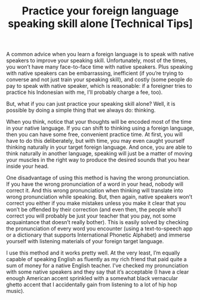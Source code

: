 ﻿---
layout: post
title: "Practice your foreign language speaking skill alone [Technical Tips]"
---

A common advice when you learn a foreign language is to speak with native speakers to improve your speaking skill. Unfortunately, most of the times, you won’t have many face-to-face time with native speakers. Plus speaking with native speakers can be embarrassing, inefficient (if you’re trying to converse and not just train your speaking skill), and costly (some people do pay to speak with native speaker, which is reasonable: if a foreigner tries to practice his Indonesian with me, I’ll probably charge a fee, too).

But, what if you can just practice your speaking skill alone? Well, it is possible by doing a simple thing that we always do: thinking.

When you think, notice that your thoughts will be encoded most of the time in your native language. If you can shift to thinking using a foreign language, then you can have some free, convenient practice time. At first, you will have to do this deliberately, but with time, you may even caught yourself thinking naturally in your target foreign language. And once, you are able to think naturally in another language, speaking will just be a matter of moving your muscles in the right way to produce the desired sounds that you hear inside your head.

One disadvantage of using this method is having the wrong pronunciation. If you have the wrong pronunciation of a word in your head, nobody will correct it. And this wrong pronunciation when thinking will translate into wrong pronunciation while speaking. But, then again, native speakers won’t correct you either if you make mistakes unless you make it clear that you won’t be offended by their correction (and even then, the people who’ll correct you will probably be just your teacher that you pay, not some acquaintance that doesn’t really bother). This is easily solved by checking the pronunciation of every word you encounter (using a text-to-speech app or a dictionary that supports International Phonetic Alphabet) and immerse yourself with listening materials of your foreign target language.

I use this method and it works pretty well. At the very least, I’m equally capable of speaking English as fluently as my rich friend that paid quite a sum of money for a native English teacher. I’ve checked my pronunciation with some native speakers and they say that it’s acceptable (I have a clear enough American accent sprinkled with a somewhat black vernacular ghetto accent that I accidentally gain from listening to a lot of hip hop music).
